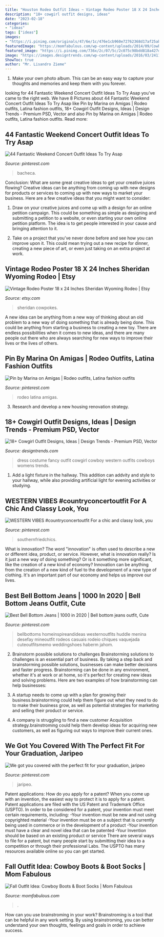 ```yaml
---
title: "Houston Rodeo Outfit Ideas ~ Vintage Rodeo Poster 18 X 24 Inches Sheridan Wyoming Rodeo"
description: "18+ cowgirl outfit designs, ideas"
date: "2023-02-18"
categories:
- "ideas"
tags: ["ideas"]
images:
- "https://i.pinimg.com/originals/47/6e/1c/476e1cb960e72762368d17af25ab39ce.jpg"
featuredImage: "https://momfabulous.com/wp-content/uploads/2014/09/Cowboy-Boots-and-Boot-Socks-01.jpg"
featured_image: "https://i.pinimg.com/736x/2c/07/5c/2c075c98bdd818a427d22c844048d4dc.jpg"
image: "https://images.designtrends.com/wp-content/uploads/2016/03/24115917/Fancy-Dress-Costume-Outfit.jpg"
ShowToc: true
author: "Mr. Lisandro Zieme"
---
```



1. Make your own photo album. This can be an easy way to capture your thoughts and memories and keep them with you forever.

	

		
looking for 44 Fantastic Weekend Concert Outfit Ideas To Try Asap you've came to the right web. We have 8 Pictures about 44 Fantastic Weekend Concert Outfit Ideas To Try Asap like Pin by Marina on Amigas | Rodeo outfits, Latina fashion outfits, 18+ Cowgirl Outfit Designs, Ideas | Design Trends - Premium PSD, Vector and also Pin by Marina on Amigas | Rodeo outfits, Latina fashion outfits. Read more:
		
    
## 44 Fantastic Weekend Concert Outfit Ideas To Try Asap

<img loading=lazy src="https://i.pinimg.com/originals/47/6e/1c/476e1cb960e72762368d17af25ab39ce.jpg" onerror="this.onerror=null;this.src='https://tse1.mm.bing.net/th?id=OIP.AUhkoaEgV9KDju5KT5BWFQHaK6&amp;pid=15.1';" alt="44 Fantastic Weekend Concert Outfit Ideas To Try Asap">

_Source: pinterest.com_

>bacheca. 

	

Conclusion: What are some great creative ideas to get your creative juices flowing?
Creative ideas can be anything from coming up with new designs for products or services to coming up with new ways to market your business. Here are a few creative ideas that you might want to consider: 
1. Draw on your creative juices and come up with a design for an online petition campaign. This could be something as simple as designing and submitting a petition to a website, or even starting your own online petition platform. The idea is to get people interested in your cause and bringing attention to it. 

2. Take on a project that you’ve never done before and see how you can improve upon it. This could mean trying out a new recipe for dinner, creating a new piece of art, or even just taking on an extra project at work.

    
## Vintage Rodeo Poster 18 X 24 Inches Sheridan Wyoming Rodeo | Etsy

<img loading=lazy src="https://i.etsystatic.com/20082841/r/il/4d6696/1926071741/il_570xN.1926071741_ffgg.jpg" onerror="this.onerror=null;this.src='https://tse4.mm.bing.net/th?id=OIP._UNS3mSCw4xaFtHA9F3PQAHaLA&amp;pid=15.1';" alt="Vintage Rodeo Poster 18 x 24 Inches Sheridan Wyoming Rodeo | Etsy">

_Source: etsy.com_

>sheridan cowpokes. 

	

A new idea can be anything from a new way of thinking about an old problem to a new way of doing something that is already being done. This could be anything from starting a business to creating a new toy. There are endless possibilities when it comes to new ideas, and there are many people out there who are always searching for new ways to improve their lives or the lives of others.

    
## Pin By Marina On Amigas | Rodeo Outfits, Latina Fashion Outfits

<img loading=lazy src="https://i.pinimg.com/736x/04/70/a7/0470a7858bb830fee7ec4abf0a7bb7f9.jpg" onerror="this.onerror=null;this.src='https://tse2.mm.bing.net/th?id=OIP.PynDvkMB16_Q2PdgWXA53AHaHQ&amp;pid=15.1';" alt="Pin by Marina on Amigas | Rodeo outfits, Latina fashion outfits">

_Source: pinterest.com_

>rodeo latina amigas. 

	

3. Research and develop a new housing renovation strategy.

    
## 18+ Cowgirl Outfit Designs, Ideas | Design Trends - Premium PSD, Vector

<img loading=lazy src="https://images.designtrends.com/wp-content/uploads/2016/03/24115917/Fancy-Dress-Costume-Outfit.jpg" onerror="this.onerror=null;this.src='https://tse2.mm.bing.net/th?id=OIP.bZz1ltXOiEveoI6s_39_JQHaQJ&amp;pid=15.1';" alt="18+ Cowgirl Outfit Designs, Ideas | Design Trends - Premium PSD, Vector">

_Source: designtrends.com_

>dress costume fancy outfit cowgirl cowboy western outfits cowboys womens trends. 

	

1. Add a light fixture in the hallway. This addition can addvity and style to your hallway, while also providing artificial light for evening activities or studying.

    
## WESTERN VIBES #countryconcertoutfit For A Chic And Classy Look, You

<img loading=lazy src="https://i.pinimg.com/736x/74/94/91/749491429e7cab8158403ffd1903824d.jpg" onerror="this.onerror=null;this.src='https://tse2.mm.bing.net/th?id=OIP.7zMVasnPGJ2kSmQmB-3MvQHaJ3&amp;pid=15.1';" alt="WESTERN VIBES #countryconcertoutfit For a chic and classy look, you">

_Source: pinterest.com_

>southernfriedchics. 

	

What is innovation?
The word "innovation" is often used to describe a new or different idea, product, or service. However, what is innovation really? Is it just a new way of doing something? Or is it something more significant, like the creation of a new kind of economy?
Innovation can be anything from the creation of a new kind of fuel to the development of a new type of clothing. It's an important part of our economy and helps us improve our lives.

    
## Best Bell Bottom Jeans | 1000 In 2020 | Bell Bottom Jeans Outfit, Cute

<img loading=lazy src="https://i.pinimg.com/originals/96/81/bf/9681bff7173bc90739d37b84817eb0b1.jpg" onerror="this.onerror=null;this.src='https://tse2.mm.bing.net/th?id=OIP.C8Ttc8hBI_ywSZepT1FUmwHaLH&amp;pid=15.1';" alt="Best Bell Bottom Jeans | 1000 in 2020 | Bell bottom jeans outfit, Cute">

_Source: pinterest.com_

>bellbottoms homeinspireandideas westernoutfits huddle menina desefay mineoutfit rodeos casuais rodeio chiques vaquejada cuteoutfitsmemo weddingshoes haberm jahom. 

	

2. Brainstorm possible solutions to challenges
Brainstorming solutions to challenges is an essential part of business. By taking a step back and brainstorming possible solutions, businesses can make better decisions and faster progress. Brainstorming can be done in any environment, whether it's at work or at home, so it's perfect for creating new ideas and solving problems. Here are two examples of how brainstorming can help businesses: 
1. A startup needs to come up with a plan for growing their business.brainstorming could help them figure out what they need to do to make their business grow, as well as potential strategies for marketing and selling their product or service.

2. A company is struggling to find a new customer Acquisition strategy.brainstroming could help them develop ideas for acquiring new customers, as well as figuring out ways to improve their current ones.

    
## We Got You Covered With The Perfect Fit For Your Graduation, Jaripeo

<img loading=lazy src="https://i.pinimg.com/736x/2c/07/5c/2c075c98bdd818a427d22c844048d4dc.jpg" onerror="this.onerror=null;this.src='https://tse3.mm.bing.net/th?id=OIP.Bls0VlJCeJXLgPS4XUzqSgHaLH&amp;pid=15.1';" alt="We got you covered with the perfect fit for your graduation, jaripeo">

_Source: pinterest.com_

>jaripeo. 

	

Patent applications: How do you apply for a patent?
When you come up with an invention, the easiest way to protect it is to apply for a patent. Patent applications are filed with the US Patent and Trademark Office (USPTO). In order to be considered for a patent, your invention must meet certain requirements, including: 
-Your invention must be new and not using copyrighted material
-Your invention must be on a subject that is currently being used in commerce or in the development of a product
-Your invention must have a clear and novel idea that can be patented
-Your Invention should be based on an existing product or service There are several ways to file for a patent, but many people start by submitting their idea to a competition or through their professional Labs. The USPTO has many resources available online so you can get started.

    
## Fall Outfit Idea: Cowboy Boots &amp; Boot Socks | Mom Fabulous

<img loading=lazy src="https://momfabulous.com/wp-content/uploads/2014/09/Cowboy-Boots-and-Boot-Socks-01.jpg" onerror="this.onerror=null;this.src='https://tse2.mm.bing.net/th?id=OIP.YRan-naddsG5HyKDS3-O7wHaLH&amp;pid=15.1';" alt="Fall Outfit Idea: Cowboy Boots &amp; Boot Socks | Mom Fabulous">

_Source: momfabulous.com_

>. 

	

How can you use brainstroming in your work?
Brainstroming is a tool that can be helpful in any work setting. By using brainstroming, you can better understand your own thoughts, feelings and goals in order to achieve success.

